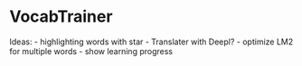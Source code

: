 # VocabTrainer
Ideas: 
	- highlighting words with star
	- Translater with Deepl?
	- optimize LM2 for multiple words 
	- show learning progress